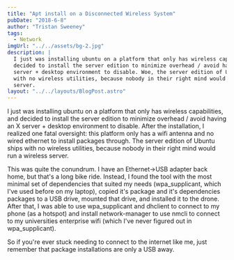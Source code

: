 ```yaml
---
title: "Apt install on a Disconnected Wireless System"
pubDate: "2018-6-8"
author: "Tristan Sweeney"
tags:
  - Network
imgUrl: "../../assets/bg-2.jpg"
description: |
  I just was installing ubuntu on a platform that only has wireless capabilities, and
  decided to install the server edition to minimize overhead / avoid having an X
  server + desktop environment to disable. Woe, the server edition of Ubuntu ships
  with no wireless utilities, because nobody in their right mind would run a wireless
  server.
layout: "../../layouts/BlogPost.astro"
---
```


I just was installing ubuntu on a platform that only has wireless capabilities, and decided to install the server edition to minimize overhead / avoid having an X server + desktop environment to disable. After the installation, I realized one fatal oversight: this platform only has a wifi antenna and no wired ethernet to install packages through. The server edition of Ubuntu ships with no wireless utilities, because nobody in their right mind would run a wireless server.

This was quite the conundrum. I have an Ethernet-\>USB adapter back home, but that's a long bike ride. Instead, I found the tool with the most minimal set of dependencies that suited my needs (wpa_supplicant, which I've used before on my laptop), copied it's package and it's dependencies packages to a USB drive, mounted that drive, and installed it to the drone. After that, I was able to use wpa_supplicant and dhclient to connect to my phone (as a hotspot) and install network-manager to use nmcli to connect to my universities enterprise wifi (which I've never figured out in wpa_supplicant).

So if you're ever stuck needing to connect to the internet like me, just remember that package installations are only a USB away.
